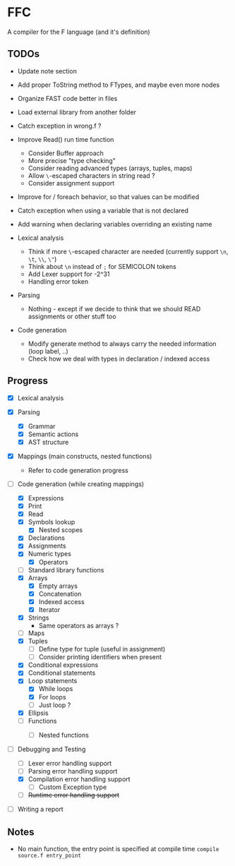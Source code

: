 # FFC
A compiler for the F language (and it's definition)

## TODOs

* Update note section
* Add proper ToString method to FTypes, and maybe even more nodes
* Organize FAST code better in files
* Load external library from another folder
* Catch exception in wrong.f ?
* Improve Read() run time function
	* Consider Buffer approach
	* More precise "type checking"
	* Consider reading advanced types (arrays, tuples, maps)
	* Allow `\`-escaped characters in string read ?
	* Consider assignment support
* Improve for / foreach behavior, so that values can be modified
* Catch exception when using a variable that is not declared
* Add warning when declaring variables overriding an existing name

* Lexical analysis
	* Think if more `\`-escaped character are needed (currently support `\n`, `\t`, `\\`, `\"`)
	* Think about `\n` instead of `;` for SEMICOLON tokens
	* Add Lexer support for -2^31
	* Handling error token

* Parsing
	* Nothing - except if we decide to think that we should READ assignments or other stuff too

* Code generation
	* Modify generate method to always carry the needed information (loop label, ..)
	* Check how we deal with types in declaration / indexed access

## Progress

- [x] Lexical analysis
	
- [x] Parsing
	- [x] Grammar	
	- [x] Semantic actions
	- [x] AST structure

- [x] Mappings (main constructs, nested functions)
	- Refer to code generation progress

- [ ] Code generation (while creating mappings)
	- [x] Expressions
	- [x] Print
	- [x] Read
	- [x] Symbols lookup
		- [x] Nested scopes
	- [x] Declarations
	- [x] Assignments
	- [x] Numeric types
		- [x] Operators
	- [ ] Standard library functions
	- [x] Arrays
		- [x] Empty arrays
		- [x] Concatenation
		- [x] Indexed access
		- [x] Iterator
	- [x] Strings
		* Same operators as arrays ?
	- [ ] Maps
	- [x] Tuples
		- [ ] Define type for tuple (useful in assignment) 
		- [ ] Consider printing identifiers when present  
	- [x] Conditional expressions
	- [x] Conditional statements
	- [x] Loop statements
		- [x] While loops
		- [x] For loops
		- [ ] Just loop ?
	- [x] Ellipsis
	- [ ] Functions
		- [ ] Nested functions


- [ ] Debugging and Testing
	- [ ] Lexer error handling support
	- [ ] Parsing error handling support
	- [x] Compilation error handling support
		- [ ] Custom Exception type
	- [ ] ~~Runtime error handling support~~

- [ ] Writing a report

## Notes

* No main function, the entry point is specified at compile time `compile source.f entry_point`
